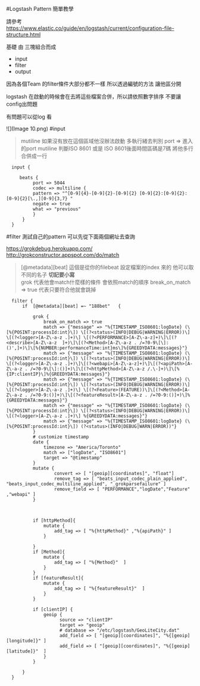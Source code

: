 #Logstash Pattern 簡單教學

請參考   
https://www.elastic.co/guide/en/logstash/current/configuration-file-structure.html

基礎 由 三塊組合而成
* input    
* filter    
* output     


因為各個Team 的filter條件大部分都不一樣 所以透過編號的方法 讓他區分開

logstash 在啟動的時候會在去將這些檔案合併，所以請依照數字排序 不要讓config出問題

有問題可以從log 看

![](Image 10.png)
#input 

>mutiline 如果沒有放在這個區域他沒辦法啟動 多執行緒去判別
>port => 進入的port
> mutiline 判斷ISO 8601 或是 ISO 8601後面時間區碼是7碼 將他多行合併成一行

      input {

         beats {
              port => 5044
              codec => multiline {
              pattern => "^[0-9]{4}-[0-9]{2}-[0-9]{2} [0-9]{2}:[0-9]{2}:[0-9]{2}[\.,][0-9]{3,7} "
              negate => true
              what => "previous"
              }
          }
      }


#filter
測試自己的pattern 可以先從下面兩個網址去查詢


https://grokdebug.herokuapp.com/   
http://grokconstructor.appspot.com/do/match

>[@metadata][beat] 這個是從你的filebeat 設定檔案的index 來的 他可以取不同的名子 **切記要小寫**    
>grok 代表他會match什麼樣的條件 會依照match的順序 
>break_on_match => true 代表只要符合他就會跳掉
>

      filter {
          if  [@metadata][beat] =~ "188bet"   {

              grok {		
                  break_on_match => true
                  match => {"message" => "%{TIMESTAMP_ISO8601:logDate} (\[%{POSINT:processId:int}\]) \[(?<status>(INFO|DEBUG|WARNING|ERROR))\] \[(?<logger>[A-Z\-a-z .]+)\] \[(?<PERFORMANCE>[A-Z\-a-z]+)\]\[(?<describe>[A-Z\-a-z  ]+)\]\[(?<Method>[A-Z\-a-z . /=?0-9\[\]:()',]+)\]\[%{NUMBER:performanceTime:int}ms\]%{GREEDYDATA:messages}"}
                  match => {"message" => "%{TIMESTAMP_ISO8601:logDate} (\[%{POSINT:processId:int}\]) \[(?<status>(INFO|DEBUG|WARNING|ERROR))\] \[(?<logger>[A-Z\-a-z .]+)\]\[(?<webapi>[A-Z\-a-z]+)\]\[(?<apiPath>[A-Z\-a-z . /=?0-9\[\]:()]+)\]\[(?<httpMethod>[A-Z\-a-z /.\-]+)\]\[%{IP:clientIP}\]%{GREEDYDATA:messages}"}
                  match => {"message" => "%{TIMESTAMP_ISO8601:logDate} (\[%{POSINT:processId:int}\]) \[(?<status>(INFO|DEBUG|WARNING|ERROR))\] \[(?<logger>[A-Z\-a-z .]+)\] \[(?<Feature>(FEATURE))\]\[(?<Method>[A-Z\-a-z . /=?0-9:()]+)\]\[(?<featureResult>[A-Z\-a-z . /=?0-9:()]+)\]%{GREEDYDATA:messages}"}
                  match => {"message" => "%{TIMESTAMP_ISO8601:logDate} (\[%{POSINT:processId:int}\]) \[(?<status>(INFO|DEBUG|WARNING|ERROR))\] \[(?<logger>[A-Z\-a-z .]+)\] %{GREEDYDATA:messages}"}
                  match => {"message" => "%{TIMESTAMP_ISO8601:logDate} (\[%{POSINT:processId:int}\]) (?<status>(INFO|DEBUG|WARN|ERROR))"}
              }
              # customize timestamp
              date {
                  timezone => "America/Toronto"
                  match => ["logDate", "ISO8601"]
                  target => "@timestamp"
              }	
              mutate {
                      convert => [ "[geoip][coordinates]", "float"]
                      remove_tag => [ "beats_input_codec_plain_applied", "beats_input_codec_multiline_applied", "_grokparsefailure" ]
                      remove_field => [ "PERFORMANCE","logDate","Feature" ,"webapi" ]
              }



              if [httpMethod]{
                  mutate {
                      add_tag => [ "%{httpMethod}" ,"%{apiPath}" ]
                  }	

              }
              if [Method]{
                  mutate {
                      add_tag => [ "%{Method}"  ]
                  }	
              }
              if [featureResult]{
                  mutate {
                      add_tag => [ "%{featureResult}"  ]
                  }	
              }

              if [clientIP] {
                  geoip {
                        source => "clientIP"
                        target => "geoip"
                        # database => "/etc/logstash/GeoLiteCity.dat"
                        add_field => [ "[geoip][coordinates]", "%{[geoip][longitude]}" ]
                        add_field => [ "[geoip][coordinates]", "%{[geoip][latitude]}"  ]
                  }
              }

          }
      }

